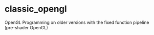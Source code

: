 # classic_opengl
OpenGL Programming on older versions with the fixed function pipeline (pre-shader OpenGL)
